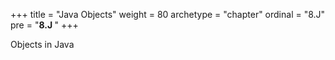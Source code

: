 +++
title = "Java Objects"
weight = 80
archetype = "chapter"
ordinal = "8.J"
pre = "<b>8.J </b>"
+++


Objects in Java
